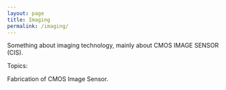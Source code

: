 ```yaml
---
layout: page
title: Imaging
permalink: /imaging/
---
```


Something about imaging technology, mainly about CMOS IMAGE SENSOR (CIS).

Topics:

Fabrication of CMOS Image Sensor.
